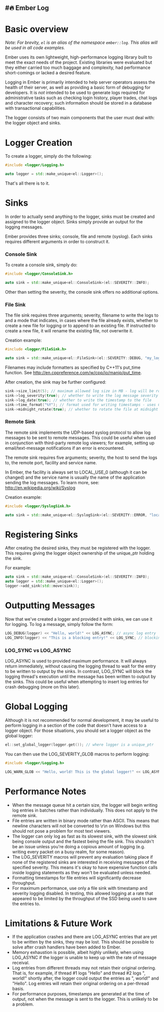 #🔥 **Ember Log**
---

# Basic overview
*Note: For brevity, `el` is an alias of the namespace `ember::log`. This alias will be used in all code examples.*

Ember uses its own lightweight, high-performance logging library built to meet the exact needs of the project. Existing libraries were evaluated but they either carried too much baggage and complexity, had performance short-comings or lacked a desired feature.

Logging in Ember is primarily intended to help server operators assess the health of their server, as well as providing a basic form of debugging for developers. It is *not* intended to be used to generate logs required for administrative tasks such as checking login history, player trades, chat logs and character recovery; such information should be stored in a database with transactional capabilities.

The logger consists of two main components that the user must deal with: the logger object and sinks.

# Logger Creation
To create a logger, simply do the following:
```cpp
#include <logger/Logging.h>

auto logger = std::make_unique<el::Logger>();
```

That's all there is to it.

# Sinks
In order to actually send anything to the logger, sinks must be created and assigned to the logger object. Sinks simply provide an output for the logging messages.

Ember provides three sinks; console, file and remote (syslog). Each sinks requires different arguments in order to construct it.

### Console Sink
To create a console sink, simply do:
```cpp
#include <logger/ConsoleSink.h>

auto sink = std::make_unique<el::ConsoleSink>(el::SEVERITY::INFO);
```

Other than setting the severity, the console sink offers no additional options.

### File Sink
The file sink requires three arguments; severity, filename to write the logs to and a mode that indicates, in cases where the file already exists, whether to create a new file for logging or to append to an existing file. If instructed to create a new file, it will rename the existing file, not overwrite it.

Creation example:
```cpp
#include <logger/FileSink.h>

auto sink = std::make_unique<el::FileSink>(el::SEVERITY::DEBUG, "my_log.log", el::FileSink::MODE::APPEND);
```

Filenames may include formatters as specified by C++11's put_time function. See http://en.cppreference.com/w/cpp/io/manip/put_time.

After creation, the sink may be further configured:
```cpp
sink->size_limit(5); // maximum allowed log size in MB - log will be rotated before hitting this limit
sink->log_severity(true); // whether to write the log message severity to the file
sink->log_date(true); // whether to write the timestamp to the file
sink->time_format("%Y"); // format used for writing timestamps - uses C++11's put_time formatters
sink->midnight_rotate(true); // whether to rotate the file at midnight
```

### Remote Sink
The remote sink implements the UDP-based syslog protocol to allow log messages to be sent to remote messages. This could be useful when used in conjunction with third-party remote log viewers; for example, setting up email/text-message notifications if an error is encountered.

The remote sink requires five arguments; severity, the host to send the logs to, the remote port, facility and service name. 

In Ember, the facility is always set to LOCAL_USE_0 (although it can be changed) and the service name is usually the name of the application sending the log messages. To learn more, see: http://en.wikipedia.org/wiki/Syslog

Creation example:
```cpp
#include <logger/SyslogSink.h>

auto sink = std::make_unique<el::SyslogSink>(el::SEVERITY::ERROR, "localhost", 514, el::SyslogSink::FACILITY::LOCAL_USE_0, "login");
```

# Registering Sinks
After creating the desired sinks, they must be registered with the logger. This requires giving the logger object ownership of the unique_ptr holding the sink.

For example:
```cpp
auto sink = std::make_unique<el::ConsoleSink>(el::SEVERITY::INFO);
auto logger = std::make_unique<el::Logger>();
logger->add_sink(std::move(sink));
```

# Outputting Messages
Now that we've created a logger and provided it with sinks, we can use it for logging. To log a message, simply follow the form:
```cpp
LOG_DEBUG(logger) << "Hello, world!" << LOG_ASYNC; // async log entry
LOG_INFO(logger) << "This is a blocking entry!" << LOG_SYNC; // blocking log entry
```

### LOG_SYNC vs LOG_ASYNC
LOG_ASYNC is used to provided maximum performance. It will always return immediately, without causing the logging thread to wait for the entry to be written to output by the sinks. In contrast, LOG_SYNC will block the logging thread's execution until the message has been written to output by the sinks. This could be useful when attempting to insert log entries for crash debugging (more on this later).

# Global Logging
Although it is not recommended for normal development, it may be useful to perform logging in a section of the code that doesn't have access to a logger object. For those situations, you should set a logger object as the global logger:
```cpp
el::set_global_logger(logger.get()); // where logger is a unique_ptr
```

You can then use the LOG_SEVERITY_GLOB macros to perform logging:
```cpp
#include <logger/Logging.h>

LOG_WARN_GLOB << "Hello, world! This is the global logger!" << LOG_ASYNC;
```

# Performance Notes
* When the message queue hit a certain size, the logger will begin writing log entries in batches rather than individually. This does not apply to the remote sink.
* File entries are written in binary mode rather than ASCII. This means that newline characters will not be converted to \r\n on Windows but this should not pose a problem for most text viewers.
* The logger can only log as fast as its slowest sink, with the slowest sink being console output and the fastest being the file sink. This shouldn't be an issue unless you're doing a copious amount of logging (e.g. writing every packet on a busy realm, for some reason).
* The LOG_SEVERITY macros will prevent any evaluation taking place if none of the registered sinks are interested in receiving messages of the specified severity. This means it's okay to have expensive function calls inside logging statements as they won't be evaluated unless needed.
* Formatting timestamps for file entries will significantly decrease throughput.
* For maximum performance, use only a file sink with timestamp and severity logging disabled. In testing, this allowed logging at a rate that appeared to be limited by the throughput of the SSD being used to save the entries to.

# Limitations & Future Work
* If the application crashes and there are LOG_ASYNC entries that are yet to be written by the sinks, they may be lost. This should be possible to solve after crash handlers have been added to Ember.
* Memory exhaustion is possible, albeit highly unlikely, when using LOG_ASYNC if the logger is unable to keep up with the rate of message receival.
* Log entries from different threads may not retain their original ordering. That is, for example, if thread #1 logs "Hello" and thread #2 logs ", world!" shortly after, the logger could output the entries as ", world!" and "Hello". Log entries will retain their original ordering on a per-thread basis.
* For performance purposes, timestamps are generated at the time of output, not when the message is sent to the logger. This is unlikely to be a problem.
